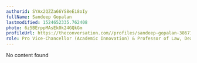 ```yaml
---
authorid: SYAx2QZZa66YS8eEi8oIy
fullName: Sandeep Gopalan
lastmodified: 1524652335.762408
photo: 6z5BErppMAsEk0k24GQkGm
profileUrl: https://theconversation.com//profiles/sandeep-gopalan-386714
role: Pro Vice-Chancellor (Academic Innovation) & Professor of Law, Deakin University
---
```

No content found